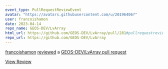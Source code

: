 ```yaml
---
event_type: PullRequestReviewEvent
avatar: "https://avatars.githubusercontent.com/u/20196406?"
user: francoishamon
date: 2023-04-14
repo_name: GEOS-DEV/LvArray
html_url: https://github.com/GEOS-DEV/LvArray/pull/281#pullrequestreview-1386186782
repo_url: https://github.com/GEOS-DEV/LvArray
---
```


<a href='https://github.com/francoishamon' target='_blank'>francoishamon</a> <a href='https://github.com/GEOS-DEV/LvArray/pull/281#pullrequestreview-1386186782' target='_blank'>reviewed</a> a <a href='https://github.com/GEOS-DEV/LvArray/pull/281' target='_blank'>GEOS-DEV/LvArray pull request</a>

<small></small>

<a href='https://github.com/GEOS-DEV/LvArray/pull/281#pullrequestreview-1386186782' target='_blank'>View Review</a>